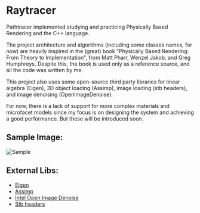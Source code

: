 # Raytracer
Pathtracer implemented studying and practicing Physically Based Rendering and the C++ language. 

The project architecture and algorithms (including some classes names, for now) are heavily inspired in the (great) book "Physically Based Rendering: From Theory to Implementation", from Matt Pharr, Wenzel Jakob, and Greg Humphreys. Despite this, the book is used only as a reference source, and all the code was written by me.

This project also uses some open-source third party libraries for linear algebra (Eigen), 3D object loading (Assimp), image loading (stb headers), and image denoising (OpenImageDenoise).

For now, there is a lack of support for more complex materials and microfacet models since my focus is on designing the system and achieving a good performance. But these will be introduced soon.

## Sample Image:
![Sample](https://user-images.githubusercontent.com/18320203/113371861-b3935f00-933d-11eb-9621-154c10142646.png)


## External Libs: 
* [Eigen](http://eigen.tuxfamily.org/index.php?title=Main_Page)
* [Assimp](https://www.assimp.org/index.php)
* [Intel Open Image Denoise](https://openimagedenoise.github.io/)
* [Stb headers](https://github.com/nothings/stb)
